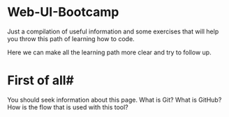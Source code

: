 # Web-UI-Bootcamp
Just a compilation of useful information and some exercises that will help you throw this path of learning how to code.


Here we can make all the learning path more clear and try to follow up.

# First of all#
You should seek information about this page.
  What is Git?
  What is GitHub?
  How is the flow that is used with this tool?
